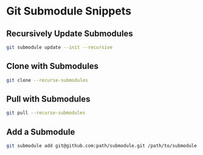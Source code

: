 # Git Submodule Snippets

## Recursively Update Submodules

```bash
git submodule update --init --recursive
```

## Clone with Submodules

```bash
git clone --recurse-submodules
```

## Pull with Submodules

```bash
git pull --recurse-submodules
```

## Add a Submodule

```bash
git submodule add git@github.com:path/submodule.git /path/to/submodule
```